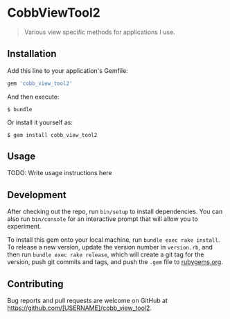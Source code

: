 # CobbViewTool2

> Various view specific methods for applications I use.

## Installation

Add this line to your application's Gemfile:

```ruby
gem 'cobb_view_tool2'
```

And then execute:

    $ bundle

Or install it yourself as:

    $ gem install cobb_view_tool2

## Usage

TODO: Write usage instructions here

## Development

After checking out the repo, run `bin/setup` to install dependencies. You can also run `bin/console` for an interactive prompt that will allow you to experiment.

To install this gem onto your local machine, run `bundle exec rake install`. To release a new version, update the version number in `version.rb`, and then run `bundle exec rake release`, which will create a git tag for the version, push git commits and tags, and push the `.gem` file to [rubygems.org](https://rubygems.org).

## Contributing

Bug reports and pull requests are welcome on GitHub at https://github.com/[USERNAME]/cobb_view_tool2.
